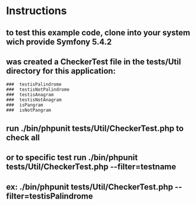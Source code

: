 # Instructions

## to test this example code, clone into your system wich provide Symfony 5.4.2

## was created a CheckerTest file in the tests/Util directory for this application:

    ###  testisPalindrome
    ###  testisNotPalindrome
    ###  testisAnagram
    ###  testisNotAnagram
    ###  isPangram
    ###  isNotPangram


## run ./bin/phpunit tests/Util/CheckerTest.php to check all 
## or to specific test run ./bin/phpunit tests/Util/CheckerTest.php --filter=testname

## ex: ./bin/phpunit tests/Util/CheckerTest.php --filter=testisPalindrome

